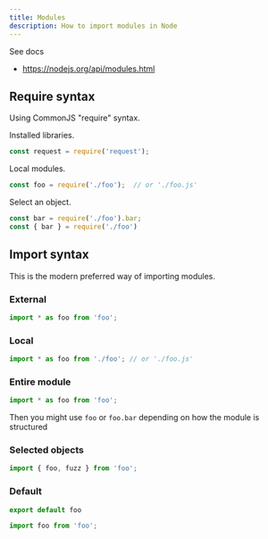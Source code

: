 ```yaml
---
title: Modules
description: How to import modules in Node
---
```


See docs

- https://nodejs.org/api/modules.html

## Require syntax

Using CommonJS "require" syntax.

Installed libraries.

```javascript
const request = require('request');
```

Local modules.
```javascript
const foo = require('./foo');  // or './foo.js'
```
Select an object.

```javascript
const bar = require('./foo').bar;
const { bar } = require('./foo')
```


## Import syntax

This is the modern preferred way of importing modules.

### External

```javascript
import * as foo from 'foo';
```
### Local

```javascript
import * as foo from './foo'; // or './foo.js'
```

### Entire module

```javascript
import * as foo from 'foo';
```

Then you might use `foo` or `foo.bar` depending on how the module is structured

### Selected objects

```javascript
import { foo, fuzz } from 'foo';
```

### Default

```javascript
export default foo
```
```javascript
import foo from 'foo';
```


